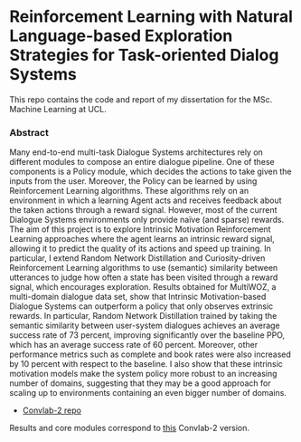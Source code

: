 # Reinforcement Learning with Natural Language-based Exploration Strategies for Task-oriented Dialog Systems

This repo contains the code and report of my dissertation for the MSc. Machine Learning at UCL. 

### Abstract
Many end-to-end multi-task Dialogue Systems architectures rely on different modules to compose an entire dialogue pipeline. One of these components is a Policy module, which decides the actions to take given the inputs from the user. Moreover, the Policy can be learned by using Reinforcement Learning algorithms. These algorithms rely on an environment in which a learning Agent acts and receives feedback about the taken actions through a reward signal. However, most of the current Dialogue Systems environments only provide naïve (and sparse) rewards. The aim of this project is to explore Intrinsic Motivation Reinforcement Learning approaches where the agent learns an intrinsic reward signal, allowing it to predict the quality of its actions and speed up training. In particular, I extend Random Network Distillation and Curiosity-driven Reinforcement Learning algorithms to use (semantic) similarity between utterances to judge how often a state has been visited through a reward signal, which encourages exploration. Results obtained for MultiWOZ, a multi-domain dialogue data set, show that Intrinsic Motivation-based Dialogue Systems can outperform a policy that only observes extrinsic rewards. In particular, Random Network Distillation trained by taking the semantic similarity between user-system dialogues achieves an average success rate of 73 percent, improving significantly over the baseline PPO, which has an average success rate of 60 percent. Moreover, other performance metrics such as complete and book rates were also increased by 10 percent with respect to the baseline. I also show that these intrinsic motivation models make the system policy more robust to an increasing number of domains, suggesting that they may be a good approach for scaling up to environments containing an even bigger number of domains.


- [Convlab-2 repo](https://github.com/thu-coai/ConvLab-2/)

Results and core modules correspond to [this](https://drive.google.com/drive/folders/1SeAEZ5__ulWxaXQaF_Y6N1iZ6G6t2qQq?usp=sharing) Convlab-2 version.
